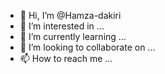 - 👋 Hi, I’m @Hamza-dakiri
- 👀 I’m interested in ...
- 🌱 I’m currently learning ...
- 💞️ I’m looking to collaborate on ...
- 📫 How to reach me ...

<!---
Hamza-dakiri/Hamza-dakiri is a ✨ special ✨ repository because its `README.md` (this file) appears on your GitHub profile.
You can click the Preview link to take a look at your changes.
--->

